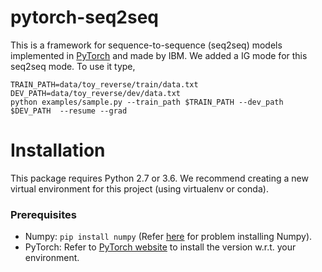 # pytorch-seq2seq

This is a framework for sequence-to-sequence (seq2seq) models implemented in [PyTorch](http://pytorch.org) and made by IBM. We added a IG mode for this seq2seq mode. To use it type, 

```
TRAIN_PATH=data/toy_reverse/train/data.txt
DEV_PATH=data/toy_reverse/dev/data.txt
python examples/sample.py --train_path $TRAIN_PATH --dev_path $DEV_PATH  --resume --grad
```

# Installation
This package requires Python 2.7 or 3.6. We recommend creating a new virtual environment for this project (using virtualenv or conda).  

### Prerequisites

* Numpy: `pip install numpy` (Refer [here](https://github.com/numpy/numpy) for problem installing Numpy).
* PyTorch: Refer to [PyTorch website](http://pytorch.org/) to install the version w.r.t. your environment.
